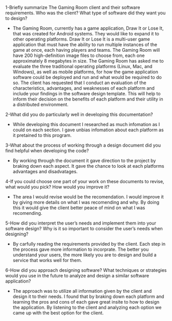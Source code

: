 1-Briefly summarize The Gaming Room client and their software requirements. Who was the client? What type of software did they want you to design?
  - The Gaming Room, currently has a game application, Draw It or Lose It, that was created for Android systems. They would like to expand it to other operating platforms. Draw It     or Lose It is a multi-user game application that must have the ability to run multiple instances of the game at once, each having players and teams. The Gaming Room will have     200 high-definition image files to choose from, each one approximately 8 megabytes in size. The Gaming Room has asked me to evaluate the three traditional operating platforms     (Linux, Mac, and Windows), as well as mobile platforms, for how the game application software could be deployed and run and what would be required to do so. The client has         requested that I conduct an evaluation of the characteristics, advantages, and weaknesses of each platform and include your findings in the software design template. This will     help to inform their decision on the benefits of each platform and their utility in a distributed environment.
  
2-What did you do particularly well in developing this documentation?
 - While developing this document I researched as much infomation as I could on each section. I gave unbias infomation about each platform as it pretained to this program.  
  
3-What about the process of working through a design document did you find helpful when developing the code?
 - By working through the document it gave direction to the project by braking down each aspect. It gave the chance to look at each platforms advantages and disadvatages.
  
4-If you could choose one part of your work on these documents to revise, what would you pick? How would you improve it?
 - The area I would revise would be the recomendation. I would improve it by giving more details on what I was recomending and why. By doing this it would give the client better     peace of mind on what I was recomending. 
  
5-How did you interpret the user’s needs and implement them into your software design? Why is it so important to consider the user’s needs when designing?
  - By carfully reading the requirements provided by the client. Each step in the process gave more information to incorprate. The better you understand your users, the more likely   you are to design and build a service that works well for them. 
  
6-How did you approach designing software? What techniques or strategies would you use in the future to analyze and design a similar software application?
 - The approach was to utilize all information given by the client and design it to their needs. I found that by braking down each platform and learning the pros and cons of each     gave great insite to how to design the application. By listening to the client and analyzing each option we came up with the best option for the client. 
